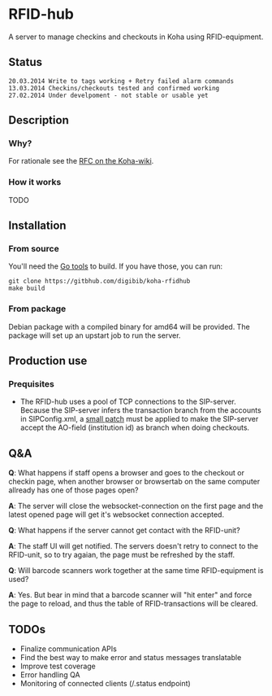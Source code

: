 # RFID-hub
A server to manage checkins and checkouts in Koha using RFID-equipment.

## Status
    20.03.2014 Write to tags working + Retry failed alarm commands
    13.03.2014 Checkins/checkouts tested and confirmed working
    27.02.2014 Under develpoment - not stable or usable yet

## Description

### Why?
For rationale see the [RFC on the Koha-wiki](http://wiki.koha-community.org/wiki/RFID_RFC).

### How it works
TODO

## Installation

### From source
You'll need the [Go tools](http://golang.org/doc/install) to build. If you have those, you can run:

    git clone https://gitbhub.com/digibib/koha-rfidhub
    make build

### From package
Debian package with a compiled binary for amd64 will be provided. The package will set up an upstart job to run the server.

## Production use

### Prequisites
* The RFID-hub uses a pool of TCP connections to the SIP-server. Because the SIP-server infers the transaction branch from the accounts in SIPConfig.xml, a [small patch](https://github.com/digibib/koha-work/commit/0139f82aa1ce2ca9a5a71d73245839141e1eaa38) must be applied to make the SIP-server accept the AO-field (institution id) as branch when doing checkouts.

## Q&A
__Q__: What happens if staff opens a browser and goes to the checkout or checkin page, when another browser or browsertab on the same computer allready has one of those pages open?

__A__: The server will close the websocket-connection on the first page and the latest opened page will get it's websocket connection accepted.

__Q__: What happens if the server cannot get contact with the RFID-unit?

__A__: The staff UI will get notified. The servers doesn't retry to connect to the RFID-unit, so to try agaian, the page must be refreshed by the staff.

__Q__: Will barcode scanners work together at the same time RFID-equipment is used?

__A__: Yes. But bear in mind that a barcode scanner will "hit enter" and force the page to reload, and thus the table of RFID-transactions will be cleared.


## TODOs
* Finalize communication APIs
* Find the best way to make error and status messages translatable
* Improve test coverage
* Error handling QA
* Monitoring of connected clients (/.status endpoint)